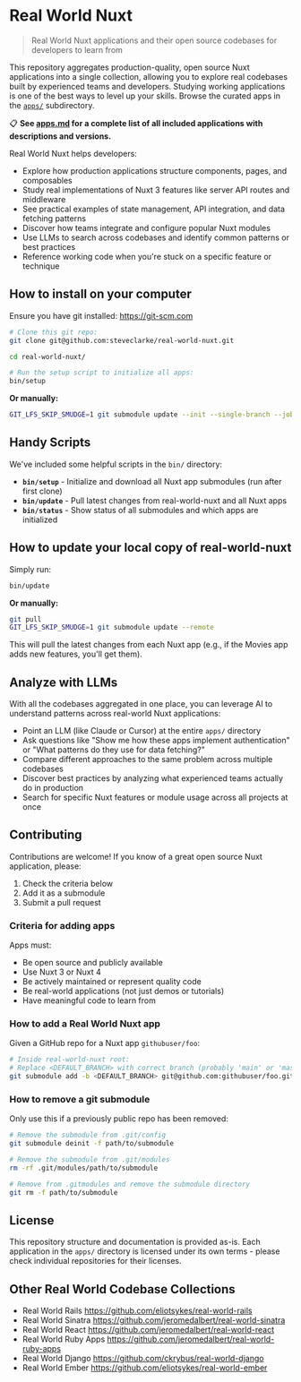 # Real World Nuxt

> Real World Nuxt applications and their open source codebases for developers to learn from

This repository aggregates production-quality, open source Nuxt applications into a single collection, allowing you to explore real codebases built by experienced teams and developers. Studying working applications is one of the best ways to level up your skills. Browse the curated apps in the [`apps/`](apps/) subdirectory.

📋 **See [apps.md](apps.md) for a complete list of all included applications with descriptions and versions.**

Real World Nuxt helps developers:

- Explore how production applications structure components, pages, and composables
- Study real implementations of Nuxt 3 features like server API routes and middleware
- See practical examples of state management, API integration, and data fetching patterns
- Discover how teams integrate and configure popular Nuxt modules
- Use LLMs to search across codebases and identify common patterns or best practices
- Reference working code when you're stuck on a specific feature or technique

## How to install on your computer

Ensure you have git installed: https://git-scm.com

```bash
# Clone this git repo:
git clone git@github.com:steveclarke/real-world-nuxt.git

cd real-world-nuxt/

# Run the setup script to initialize all apps:
bin/setup
```

**Or manually:**
```bash
GIT_LFS_SKIP_SMUDGE=1 git submodule update --init --single-branch --jobs 4
```

## Handy Scripts

We've included some helpful scripts in the `bin/` directory:

- **`bin/setup`** - Initialize and download all Nuxt app submodules (run after first clone)
- **`bin/update`** - Pull latest changes from real-world-nuxt and all Nuxt apps
- **`bin/status`** - Show status of all submodules and which apps are initialized

## How to update your local copy of real-world-nuxt

Simply run:
```bash
bin/update
```

**Or manually:**
```bash
git pull
GIT_LFS_SKIP_SMUDGE=1 git submodule update --remote
```

This will pull the latest changes from each Nuxt app (e.g., if the Movies app adds new features, you'll get them).

## Analyze with LLMs

With all the codebases aggregated in one place, you can leverage AI to understand patterns across real-world Nuxt applications:

- Point an LLM (like Claude or Cursor) at the entire `apps/` directory
- Ask questions like "Show me how these apps implement authentication" or "What patterns do they use for data fetching?"
- Compare different approaches to the same problem across multiple codebases
- Discover best practices by analyzing what experienced teams actually do in production
- Search for specific Nuxt features or module usage across all projects at once

## Contributing

Contributions are welcome! If you know of a great open source Nuxt application, please:

1. Check the criteria below
2. Add it as a submodule
3. Submit a pull request

### Criteria for adding apps

Apps must:
- Be open source and publicly available
- Use Nuxt 3 or Nuxt 4
- Be actively maintained or represent quality code
- Be real-world applications (not just demos or tutorials)
- Have meaningful code to learn from

### How to add a Real World Nuxt app

Given a GitHub repo for a Nuxt app `githubuser/foo`:

```bash
# Inside real-world-nuxt root:
# Replace <DEFAULT_BRANCH> with correct branch (probably 'main' or 'master').
git submodule add -b <DEFAULT_BRANCH> git@github.com:githubuser/foo.git apps/foo
```

### How to remove a git submodule

Only use this if a previously public repo has been removed:

```bash
# Remove the submodule from .git/config
git submodule deinit -f path/to/submodule

# Remove the submodule from .git/modules
rm -rf .git/modules/path/to/submodule

# Remove from .gitmodules and remove the submodule directory
git rm -f path/to/submodule
```

## License

This repository structure and documentation is provided as-is. Each application in the `apps/` directory is licensed under its own terms - please check individual repositories for their licenses.

## Other Real World Codebase Collections

- Real World Rails https://github.com/eliotsykes/real-world-rails
- Real World Sinatra https://github.com/jeromedalbert/real-world-sinatra
- Real World React https://github.com/jeromedalbert/real-world-react
- Real World Ruby Apps https://github.com/jeromedalbert/real-world-ruby-apps
- Real World Django https://github.com/ckrybus/real-world-django
- Real World Ember https://github.com/eliotsykes/real-world-ember

